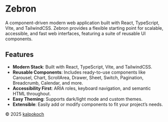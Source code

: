 # Zebron

A component-driven modern web application built with React, TypeScript, Vite, and TailwindCSS. Zebron provides a flexible starting point for scalable, accessible, and fast web interfaces, featuring a suite of reusable UI components.

## Features

- **Modern Stack**: Built with React, TypeScript, Vite, and TailwindCSS.
- **Reusable Components**: Includes ready-to-use components like Carousel, Chart, ScrollArea, Drawer, Sheet, Switch, Pagination, Breadcrumb, Calendar, and more.
- **Accessibility First**: ARIA roles, keyboard navigation, and semantic HTML throughout.
- **Easy Theming**: Supports dark/light mode and custom themes.
- **Extensible**: Easily add or modify components to fit your project’s needs.


© 2025 [kalpokoch](https://github.com/kalpokoch)
